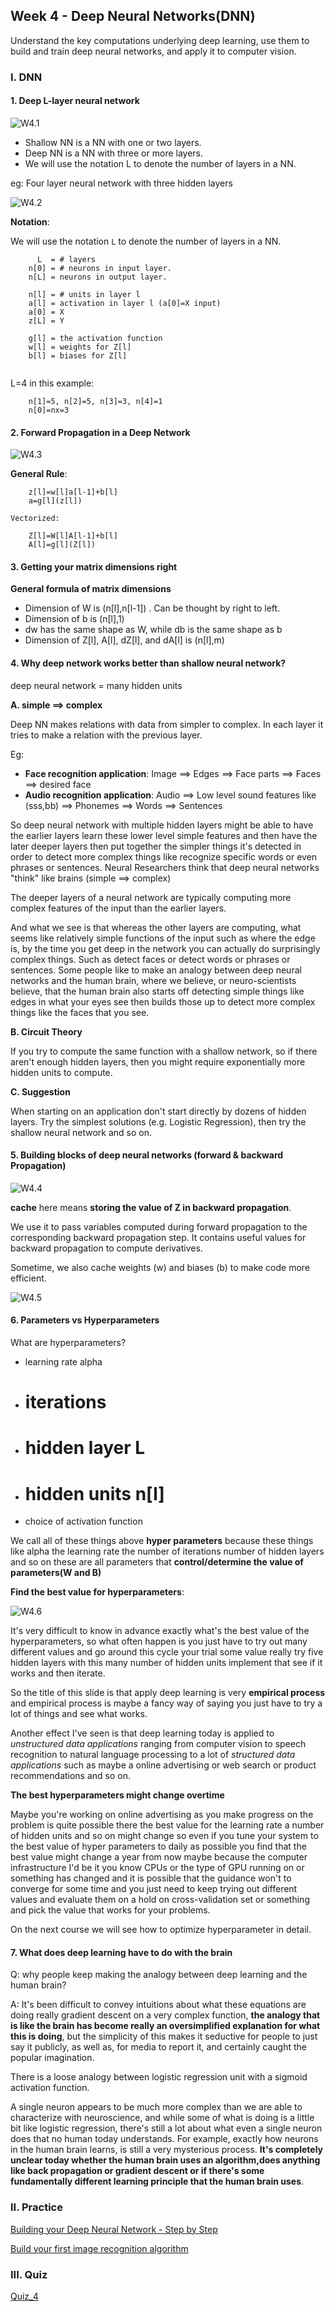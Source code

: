 ## Week 4 - Deep Neural Networks(DNN)

Understand the key computations underlying deep learning, use them to build and train deep neural networks, and apply it to computer vision.

### I. DNN

#### 1. Deep L-layer neural network

![W4.1](https://github.com/JiaRuiShao/Deep-Learning/blob/DL/Neural%20Networks%20and%20deep%20learning/images/W4/W4.1.png?raw=true)

- Shallow NN is a NN with one or two layers.
- Deep NN is a NN with three or more layers.
- We will use the notation L to denote the number of layers in a NN.

eg: Four layer neural network with three hidden layers

![W4.2](https://github.com/JiaRuiShao/Deep-Learning/blob/DL/Neural%20Networks%20and%20deep%20learning/images/W4/W4.2.png?raw=true)

__Notation__:

We will use the notation `L` to denote the number of layers in a NN.

```
	  L  = # layers
	n[0] = # neurons in input layer. 
	n[L] = neurons in output layer.

	n[l] = # units in layer l
	a[l] = activation in layer l (a[0]=X input)
	a[0] = X
	z[L] = Y

	g[l] = the activation function
	w[l] = weights for Z[l]
	b[l] = biases for Z[l]
	
```

L=4 in this example:

```
	n[1]=5, n[2]=5, n[3]=3, n[4]=1
	n[0]=nx=3
```

#### 2. Forward Propagation in a Deep Network

![W4.3](https://github.com/JiaRuiShao/Deep-Learning/blob/DL/Neural%20Networks%20and%20deep%20learning/images/W4/W4.3.png?raw=true)

__General Rule__:

```
	z[l]=w[l]a[l-1]+b[l]
	a=g[l](z[l])

Vectorized:
	
	Z[l]=W[l]A[l-1]+b[l]
	A[l]=g[l](Z[l])
```

#### 3. Getting your matrix dimensions right

__General formula of matrix dimensions__

* Dimension of W is (n[l],n[l-1]) . Can be thought by right to left.
* Dimension of b is (n[l],1)
* dw has the same shape as W, while db is the same shape as b
* Dimension of Z[l], A[l], dZ[l], and dA[l] is (n[l],m)

#### 4. Why deep network works better than shallow neural network?

deep neural network = many hidden units

__A. simple ==> complex__

Deep NN makes relations with data from simpler to complex. In each layer it tries to make a relation with the previous layer. 

Eg:
- __Face recognition application__: Image ==> Edges ==> Face parts ==> Faces ==> desired face
- __Audio recognition application__: Audio ==> Low level sound features like (sss,bb) ==> Phonemes ==> Words ==> Sentences

So deep neural network with multiple hidden layers might be able to have the earlier layers learn these lower level simple features and then have the later deeper layers then put together the simpler things it's detected in order to detect more complex things like recognize specific words or even phrases or sentences.
Neural Researchers think that deep neural networks "think" like brains (simple ==> complex)

The deeper layers of a neural network are typically computing more complex features of the input than the earlier layers.

And what we see is that whereas the other layers are computing, what seems like relatively simple functions of the input such as where the edge is, by the time you get deep in the network you can actually do surprisingly complex things. Such as detect faces or detect words or phrases or sentences. Some people like to make an analogy between deep neural networks and the human brain, where we believe, or neuro-scientists believe, that the human brain also starts off detecting simple things like edges in what your eyes see then builds those up to detect more complex things like the faces that you see.

__B. Circuit Theory__

If you try to compute the same function with a shallow network, so if there aren't enough hidden layers, then you might require exponentially more hidden units to compute.

__C. Suggestion__

When starting on an application don't start directly by dozens of hidden layers. Try the simplest solutions (e.g. Logistic Regression), then try the shallow neural network and so on.

#### 5. Building blocks of deep neural networks (forward & backward Propagation)

![W4.4](https://github.com/JiaRuiShao/Deep-Learning/blob/DL/Neural%20Networks%20and%20deep%20learning/images/W4/W4.4.png?raw=true)

__cache__ here means __storing the value of Z in backward propagation__.

We use it to pass variables computed during forward propagation to the corresponding backward propagation step. It contains useful values for backward propagation to compute derivatives.

Sometime, we also cache weights (w) and biases (b) to make code more efficient.

![W4.5](https://github.com/JiaRuiShao/Deep-Learning/blob/DL/Neural%20Networks%20and%20deep%20learning/images/W4/W4.5.png?raw=true)

#### 6. Parameters vs Hyperparameters

What are hyperparameters?

- learning rate alpha
- # iterations
- # hidden layer L
- # hidden units n[l]
- choice of activation function

We call all of these things above __hyper parameters__ because these things like alpha the learning rate the number of iterations number of hidden layers and so on these are all parameters that __control/determine the value of parameters(W and B)__


__Find the best value for hyperparameters__:

![W4.6](https://github.com/JiaRuiShao/Deep-Learning/blob/DL/Neural%20Networks%20and%20deep%20learning/images/W4/W4.6.png?raw=true)

It's very difficult to know in advance exactly what's the best value of the hyperparameters, so what often happen is you just have to try out many different values and go around this cycle your trial some value really try five hidden layers with this many number of hidden units implement that see if it works and then iterate. 

So the title of this slide is that apply deep learning is very __empirical process__ and empirical process is maybe a fancy way of saying you just have to try a lot of things and see what works.

Another effect I've seen is that deep learning today is applied to _unstructured data applications_ ranging from computer vision to speech recognition to natural language processing to a lot of _structured data applications_ such as maybe a online advertising or web search or product recommendations and so on.

__The best hyperparameters might change overtime__

Maybe you're working on online advertising as you make progress on the problem is quite possible there the best value for the learning rate a number of hidden units and so on might change so even if you tune your system to the best value of hyper parameters to daily as possible you find that the best value might change a year from now maybe because the computer infrastructure I'd be it you know CPUs or the type of GPU running on or something has changed and it is possible that the guidance won't to converge for some time and you just need to keep trying out different values and evaluate them on a hold on cross-validation set or something and pick the value that works for your problems.

On the next course we will see how to optimize hyperparameter in detail.

#### 7. What does deep learning have to do with the brain

Q: why people keep making the analogy between deep learning and the human brain?

A: It's been difficult to convey intuitions about what these equations are doing really gradient descent on a very complex function, __the analogy that is like the brain has become really an oversimplified explanation for what this is doing__, but the simplicity of this makes it seductive for people to just say it publicly, as well as, for media to report it, and certainly caught the popular imagination.

There is a loose analogy between logistic regression unit with a sigmoid activation function.

A single neuron appears to be much more complex than we are able to characterize with neuroscience, and while some of what is doing is a little bit like logistic regression, there's still a lot about what even a single neuron does that no human today understands. For example, exactly how neurons in the human brain learns, is still a very mysterious process. __It's completely unclear today whether the human brain uses an algorithm,does anything like back propagation or gradient descent or if there's some fundamentally different learning principle that the human brain uses__.

### II. Practice

[Building your Deep Neural Network - Step by Step](https://github.com/JiaRuiShao/Deep-Learning/blob/DL/Neural%20Networks%20and%20deep%20learning/projects/Building%20your%20Deep%20Neural%20Network%20-%20Step%20by%20Step.ipynb)

[Build your first image recognition algorithm](https://github.com/JiaRuiShao/Deep-Learning/blob/DL/Neural%20Networks%20and%20deep%20learning/projects/Build%20your%20first%20image%20recognition%20algorithm.ipynb)

### III. Quiz

[Quiz_4](https://github.com/JiaRuiShao/Deep-Learning/blob/DL/Neural%20Networks%20and%20deep%20learning/Quiz/W4%20Quiz.md)